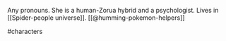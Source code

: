Any pronouns. She is a human-Zorua hybrid and a psychologist. Lives in [[Spider-people universe]]. [[@humming-pokemon-helpers]]

#characters 